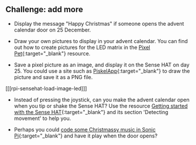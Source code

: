 ## Challenge: add more

+ Display the message "Happy Christmas" if someone opens the advent calendar door on 25 December.

+ Draw your own pictures to display in your advent calendar. You can find out how to create pictures for the LED matrix in the [Pixel Pet](https://projects.raspberrypi.org/en/projects/pixel-pet){:target="_blank"} resource.

+ Save a pixel picture as an image, and display it on the Sense HAT on day 25. You could use a site such as [PiskelApp](https://www.piskelapp.com/){:target="_blank"} to draw the picture and save it as a PNG file.

[[[rpi-sensehat-load-image-led]]] 

+ Instead of pressing the joystick, can you make the advent calendar open when you tip or shake the Sense HAT? Use the resource [Getting started with the Sense HAT](https://projects.raspberrypi.org/en/projects/getting-started-with-the-sense-hat){:target="_blank"} and its section 'Detecting movement' to help you.

+ Perhaps you could [code some Christmassy music in Sonic Pi](https://projects.raspberrypi.org/en/projects/compose-tune){:target="_blank"} and have it play when the door opens?
